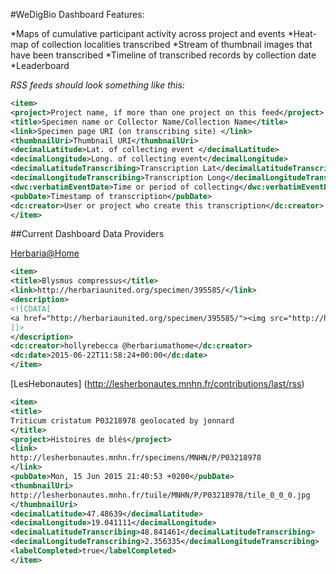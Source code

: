 #WeDigBio Dashboard Features:

*Maps of cumulative participant activity across project and events
*Heat-map of collection localities transcribed
*Stream of thumbnail images that have been transcribed 
*Timeline of transcribed records by collection date
*Leaderboard



_RSS feeds should look something like this:_

```xml
<item>
<project>Project name, if more than one project on this feed</project> 
<title>Specimen name or Collector Name/Collection Name</title>
<link>Specimen page URI (on transcribing site) </link>
<thumbnailUri>Thumbnail URI</thumbnailUri> 
<decimalLatitude>Lat. of collecting event </decimalLatitude>
<decimalLongitude>Long. of collecting event</decimalLongitude> 
<decimalLatitudeTranscribing>Transcription Lat</decimalLatitudeTranscribing>
<decimalLongitudeTranscribing>Transcription Long</decimalLongitudeTranscribing>
<dwc:verbatimEventDate>Time or period of collecting</dwc:verbatimEventDate> 
<pubDate>Timestamp of transcription</pubDate>
<dc:creator>User or project who create this transcription</dc:creator>
</item>
```

##Current Dashboard Data Providers

[Herbaria@Home](http://beta.herbariaunited.org/recentthumbnail.rss.php)
```xml
<item>
<title>Blysmus compressus</title>
<link>http://herbariaunited.org/specimen/395585/</link>
<description>
<![CDATA[
<a href="http://herbariaunited.org/specimen/395585/"><img src="http://herbariaunited.org/sheets/SLBI/imgcache/4/45874/thumb_45874.jpg" ></a>
]]>
</description>
<dc:creator>hollyrebecca @herbariumathome</dc:creator>
<dc:date>2015-06-22T11:58:24+00:00</dc:date>
</item>
```

[LesHebonautes] (http://lesherbonautes.mnhn.fr/contributions/last/rss)

```xml
<item>
<title>
Triticum cristatum P03218978 geolocated by jonnard
</title>
<project>Histoires de blés</project>
<link>
http://lesherbonautes.mnhn.fr/specimens/MNHN/P/P03218978
</link>
<pubDate>Mon, 15 Jun 2015 21:40:53 +0200</pubDate>
<thumbnailUri>
http://lesherbonautes.mnhn.fr/tuile/MNHN/P/P03218978/tile_0_0_0.jpg
</thumbnailUri>
<decimalLatitude>47.48639</decimalLatitude>
<decimalLongitude>19.041111</decimalLongitude>
<decimalLatitudeTranscribing>48.841461</decimalLatitudeTranscribing>
<decimalLongitudeTranscribing>2.356335</decimalLongitudeTranscribing>
<labelCompleted>true</labelCompleted>
</item>
```
